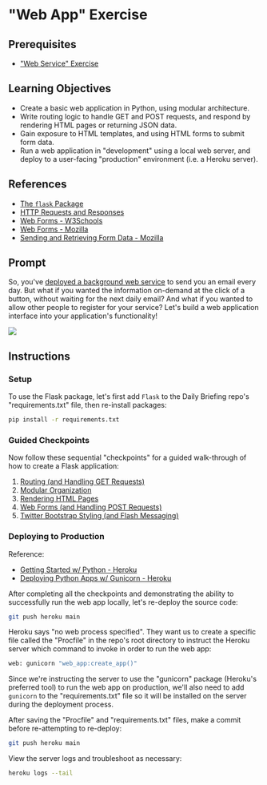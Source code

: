 # "Web App" Exercise

## Prerequisites

 + ["Web Service" Exercise](/exercises/web-service/README.md)

## Learning Objectives

  + Create a basic web application in Python, using modular architecture.
  + Write routing logic to handle GET and POST requests, and respond by rendering HTML pages or returning JSON data.
  + Gain exposure to HTML templates, and using HTML forms to submit form data.
  + Run a web application in "development" using a local web server, and deploy to a user-facing "production" environment (i.e. a Heroku server).

## References

  + [The `flask` Package](/notes/python/packages/flask.md)
  + [HTTP Requests and Responses](/notes/info-systems/networks.md#HyperText-Transfer-Protocol)
  + [Web Forms - W3Schools](https://www.w3schools.com/html/html_forms.asp)
  + [Web Forms - Mozilla](https://developer.mozilla.org/en-US/docs/Learn/Forms)
  + [Sending and Retrieving Form Data - Mozilla](https://developer.mozilla.org/en-US/docs/Learn/Forms/Sending_and_retrieving_form_data)

## Prompt

So, you've [deployed a background web service](/exercises/web-service/README.md) to send you an email every day. But what if you wanted the information on-demand at the click of a button, without waiting for the next daily email? And what if you wanted to allow other people to register for your service? Let's build a web application interface into your application's functionality!

![](../../img/exercises/web-app/weather-form.png)

## Instructions

### Setup

To use the Flask package, let's first add `Flask` to the Daily Briefing repo's "requirements.txt" file, then re-install packages:

```sh
pip install -r requirements.txt
```

### Guided Checkpoints

Now follow these sequential "checkpoints" for a guided walk-through of how to create a Flask application:

  1. [Routing (and Handling GET Requests)](checkpoints/1-routing.md)
  2. [Modular Organization](checkpoints/2-modular-org.md)
  3. [Rendering HTML Pages](checkpoints/3-render-template.md)
  4. [Web Forms (and Handling POST Requests)](checkpoints/4-web-forms.md)
  5. [Twitter Bootstrap Styling (and Flash Messaging)](checkpoints/5-bootstrap-layout.md)

### Deploying to Production

Reference:
  + [Getting Started w/ Python - Heroku](https://devcenter.heroku.com/articles/getting-started-with-python)
  + [Deploying Python Apps w/ Gunicorn - Heroku](https://devcenter.heroku.com/articles/python-gunicorn)

After completing all the checkpoints and demonstrating the ability to successfully run the web app locally, let's re-deploy the source code:

```sh
git push heroku main
```

Heroku says "no web process specified". They want us to create a specific file called the "Procfile" in the repo's root directory to instruct the Heroku server which command to invoke in order to run the web app:

```sh
web: gunicorn "web_app:create_app()"
```

Since we're instructing the server to use the "gunicorn" package (Heroku's preferred tool) to run the web app on production, we'll also need to add `gunicorn` to the "requirements.txt" file so it will be installed on the server during the deployment process.

After saving the "Procfile" and "requirements.txt" files, make a commit before re-attempting to re-deploy:

```sh
git push heroku main
```

View the server logs and troubleshoot as necessary:

```sh
heroku logs --tail
```
